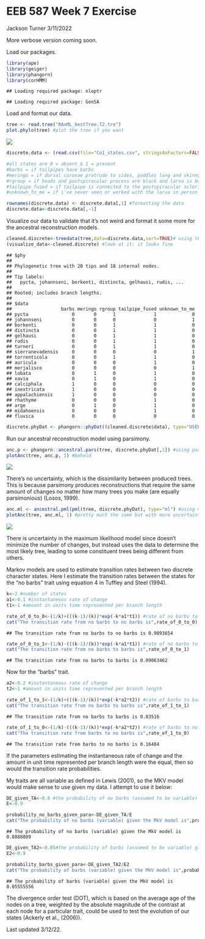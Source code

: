 EEB 587 Week 7 Exercise
================
Jackson Turner
3/11/2022

More verbose version coming soon.

Load our packages.

``` r
library(ape)
library(geiger)
library(phangorn)
library(corHMM)
```

    ## Loading required package: nloptr

    ## Loading required package: GenSA

Load and format our data.

``` r
tree <- read.tree("RAxML_bestTree.T2.tre")
plot.phylo(tree) #plot the tree if you want
```

![](Ancestral_Reconstruction_Exercise_files/figure-gfm/unnamed-chunk-2-1.png)<!-- -->

``` r
discrete.data <- (read.csv(file="Co1_states.csv", stringsAsFactors=FALSE)) #read the csv file

#all states are 0 = absent & 1 = present
#barbs = if tailpipes have barbs 
#meringo = if dorsal coronae protrude to sides, paddles long and skinny
#rgroup = if heads and postspiracular process are black and larva is bulky
#tailpipe_fused = if tailpipe is connected to the postspiracular sclerite
#unknown_to_me = if i've never seen or worked with the larva in person

rownames(discrete.data) <- discrete.data[,1] #formatting the data
discrete.data<-discrete.data[,-1]
```

Visualize our data to validate that it’s not weird and format it some
more for the ancestral reconstruction models.

``` r
cleaned.discrete<-treedata(tree,data=discrete.data,sort=TRUE)# using the treedata() function to quality check it
(visualize_data<-cleaned.discrete) #look at it; it looks fine
```

    ## $phy
    ## 
    ## Phylogenetic tree with 20 tips and 18 internal nodes.
    ## 
    ## Tip labels:
    ##   pycta, johannseni, borkenti, distincta, gelhausi, rudis, ...
    ## 
    ## Rooted; includes branch lengths.
    ## 
    ## $data
    ##                  barbs meringo rgroup tailpipe_fused unknown_to_me
    ## pycta                0       0      1              1             0
    ## johannseni           0       0      0              0             1
    ## borkenti             0       0      1              1             0
    ## distincta            0       0      1              1             0
    ## gelhausi             0       0      1              1             0
    ## rudis                0       0      1              1             0
    ## turneri              0       0      1              1             0
    ## sierranevadensis     0       0      0              0             1
    ## torrenticola         0       0      1              1             0
    ## auricula             0       0      0              1             0
    ## merjalisco           0       0      0              0             1
    ## lobata               0       1      0              1             0
    ## xavia                0       1      0              1             0
    ## calciphala           1       0      0              0             0
    ## inextricata          1       0      0              0             0
    ## appalachiensis       1       0      0              0             0
    ## rhathyme             0       0      0              1             0
    ## arge                 0       1      0              1             0
    ## midahoensis          0       0      0              1             0
    ## fluvica              0       0      0              0             0

``` r
discrete.phyDat <- phangorn::phyDat((cleaned.discrete$data), type="USER",levels=c(0,1)) #formatting for functions later
```

Run our ancestral reconstruction model using parsimony.

``` r
anc.p <- phangorn::ancestral.pars(tree, discrete.phyDat[,1]) #using parsimony for ancestral reconstruction
plotAnc(tree, anc.p, 1) #behold
```

![](Ancestral_Reconstruction_Exercise_files/figure-gfm/unnamed-chunk-4-1.png)<!-- -->

There’s no uncertainty, which is the dissimilarity between produced
trees. This is because parsimony produces reconstructions that require
the same amount of changes no matter how many trees you make (are
equally parsimonious) (Losos, 1999).

``` r
anc.ml <- ancestral.pml(pml(tree, discrete.phyDat), type="ml") #using maximum likelihood for ancestral reconstruction
plotAnc(tree, anc.ml, 1) #pretty much the same but with more uncertainty
```

![](Ancestral_Reconstruction_Exercise_files/figure-gfm/unnamed-chunk-5-1.png)<!-- -->

There is uncertainty in the maximum likelihood model since doesn’t
minimize the number of changes, but instead uses the data to determine
the most likely tree, leading to some constituent trees being different
from others.

Markov models are used to estimate transition rates between two discrete
character states. Here I estimate the transition rates between the
states for the “no barbs” trait using equation 4 in Tuffley and Steel
(1994).

``` r
k<-2 #number of states
a1<-0.1 #instantaneous rate of change
t1<-1 #amount in units time represented per branch length

rate_of_0_to_0<-(1/k)+(((k-1)/(k))*exp(-k*a1*t1)) #rate of no barbs to no barbs
cat("The transition rate from no barbs to no barbs is",rate_of_0_to_0)
```

    ## The transition rate from no barbs to no barbs is 0.9093654

``` r
rate_of_0_to_1<-(1/k)-(((k-1)/(k))*exp(-k*a1*t1)) #rate of no barbs to barbs
cat("The transition rate from no barbs to barbs is",rate_of_0_to_1)
```

    ## The transition rate from no barbs to barbs is 0.09063462

Now for the “barbs” trait.

``` r
a2<-0.2 #instantaneous rate of change
t2<-1 #amount in units time represented per branch length

rate_of_1_to_1<-(1/k)+(((k-1)/(k))*exp(-k*a2*t2)) #rate of barbs to barbs
cat("The transition rate from no barbs to barbs is",rate_of_1_to_1)
```

    ## The transition rate from no barbs to barbs is 0.83516

``` r
rate_of_1_to_0<-(1/k)-(((k-1)/(k))*exp(-k*a2*t2)) #rate of barbs to no barbs
cat("The transition rate from barbs to no barbs is",rate_of_1_to_0)
```

    ## The transition rate from barbs to no barbs is 0.16484

If the parameters estimating the instantaneous rate of change and the
amount in unit time represented per branch length were the equal, then
so would the transition rate probabilities.

My traits are all variable as defined in Lewis (2001), so the MKV model
would make sense to use given my data. I attempt to use it below:

``` r
DE_given_TA<-0.8 #the probability of no barbs (assumed to be variable) given the time represented per branch length and our rate of change
E<-0.9

probability_no_barbs_given_para<-DE_given_TA/E
cat("The probability of no barbs (variable) given the MkV model is",probability_no_barbs_given_para)
```

    ## The probability of no barbs (variable) given the MkV model is 0.8888889

``` r
DE_given_TA2<-0.05#the probability of barbs (assumed to be variable) given the time represented per branch length and our rate of change
E2<-0.9

probability_barbs_given_para<-DE_given_TA2/E2
cat("The probability of barbs (variable) given the MkV model is",probability_barbs_given_para)
```

    ## The probability of barbs (variable) given the MkV model is 0.05555556

The divergence order test (DOT), which is based on the average age of
the nodes on a tree, weighted by the absolute magnitude of the contrast
at each node for a particular trait, could be used to test the evolution
of our states (Ackerly et al., (2006)).

Last updated 3/12/22.
